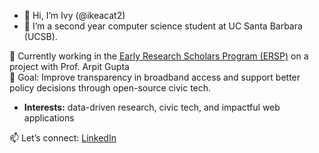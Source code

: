 - 👋 Hi, I’m Ivy (@ikeacat2)
- 🌱 I’m a second year computer science student at UC Santa Barbara (UCSB).

🔬 Currently working in the [Early Research Scholars Program (ERSP)](https://ersp.cs.ucsb.edu/) on a project with Prof. Arpit Gupta  
🎯 Goal: Improve transparency in broadband access and support better policy decisions through open-source civic tech.  

- **Interests:** data-driven research, civic tech, and impactful web applications  

📫 Let’s connect: [LinkedIn](https://www.linkedin.com/in/ivy-holiday-746459266)

<!---
ikeacat2/ikeacat2 is a ✨ special ✨ repository because its `README.md` (this file) appears on your GitHub profile.
You can click the Preview link to take a look at your changes.
--->
